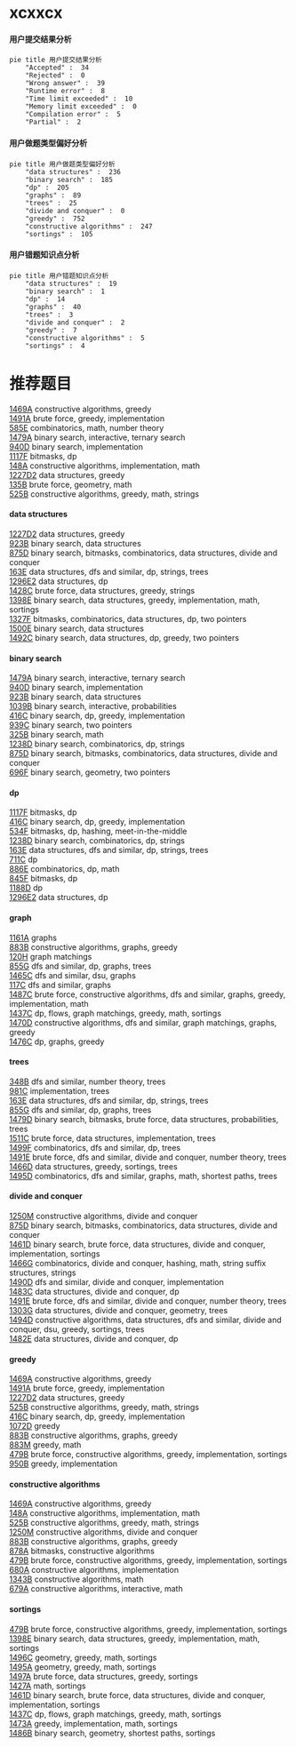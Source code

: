 # xcxxcx
<!-- tabs:start -->
#### **用户提交结果分析**

```mermaid
pie title 用户提交结果分析
    "Accepted" :  34
    "Rejected" :  0
    "Wrong answer" :  39
    "Runtime error" :  8
    "Time limit exceeded" :  10
    "Memory limit exceeded" :  0
    "Compilation error" :  5
    "Partial" :  2
```
#### **用户做题类型偏好分析**

```mermaid
pie title 用户做题类型偏好分析
    "data structures" :  236
    "binary search" :  185
    "dp" :  205
    "graphs" :  89
    "trees" :  25
    "divide and conquer" :  0
    "greedy" :  752
    "constructive algorithms" :  247
    "sortings" :  105
```
#### **用户错题知识点分析**

```mermaid
pie title 用户错题知识点分析
    "data structures" :  19
    "binary search" :  1
    "dp" :  14
    "graphs" :  40
    "trees" :  3
    "divide and conquer" :  2
    "greedy" :  7
    "constructive algorithms" :  5
    "sortings" :  4
```
<!-- tabs:end -->
# 推荐题目
[1469A](http://codeforces.com/problemset/problem/1469/A)		constructive algorithms,
                        greedy		  
[1491A](http://codeforces.com/problemset/problem/1491/A)		brute force,
                        greedy,
                        implementation		  
[585E](http://codeforces.com/problemset/problem/585/E)		combinatorics,
                        math,
                        number theory		  
[1479A](http://codeforces.com/problemset/problem/1479/A)		binary search,
                        interactive,
                        ternary search		  
[940D](http://codeforces.com/problemset/problem/940/D)		binary search,
                        implementation		  
[1117F](http://codeforces.com/problemset/problem/1117/F)		bitmasks,
                        dp		  
[148A](http://codeforces.com/problemset/problem/148/A)		constructive algorithms,
                        implementation,
                        math		  
[1227D2](http://codeforces.com/problemset/problem/1227/D2)		data structures,
                        greedy		  
[135B](http://codeforces.com/problemset/problem/135/B)		brute force,
                        geometry,
                        math		  
[525B](http://codeforces.com/problemset/problem/525/B)		constructive algorithms,
                        greedy,
                        math,
                        strings		  
<!-- tabs:start -->
#### **data structures**
[1227D2](http://codeforces.com/problemset/problem/1227/D2)		data structures,
                        greedy		  
[923B](http://codeforces.com/problemset/problem/923/B)		binary search,
                        data structures		  
[875D](http://codeforces.com/problemset/problem/875/D)		binary search,
                        bitmasks,
                        combinatorics,
                        data structures,
                        divide and conquer		  
[163E](http://codeforces.com/problemset/problem/163/E)		data structures,
                        dfs and similar,
                        dp,
                        strings,
                        trees		  
[1296E2](http://codeforces.com/problemset/problem/1296/E2)		data structures,
                        dp		  
[1428C](http://codeforces.com/problemset/problem/1428/C)		brute force,
                        data structures,
                        greedy,
                        strings		  
[1398E](http://codeforces.com/problemset/problem/1398/E)		binary search,
                        data structures,
                        greedy,
                        implementation,
                        math,
                        sortings		  
[1327F](http://codeforces.com/problemset/problem/1327/F)		bitmasks,
                        combinatorics,
                        data structures,
                        dp,
                        two pointers		  
[1500E](http://codeforces.com/problemset/problem/1500/E)		binary search,
                        data structures		  
[1492C](http://codeforces.com/problemset/problem/1492/C)		binary search,
                        data structures,
                        dp,
                        greedy,
                        two pointers		  
#### **binary search**
[1479A](http://codeforces.com/problemset/problem/1479/A)		binary search,
                        interactive,
                        ternary search		  
[940D](http://codeforces.com/problemset/problem/940/D)		binary search,
                        implementation		  
[923B](http://codeforces.com/problemset/problem/923/B)		binary search,
                        data structures		  
[1039B](http://codeforces.com/problemset/problem/1039/B)		binary search,
                        interactive,
                        probabilities		  
[416C](http://codeforces.com/problemset/problem/416/C)		binary search,
                        dp,
                        greedy,
                        implementation		  
[939C](http://codeforces.com/problemset/problem/939/C)		binary search,
                        two pointers		  
[325B](http://codeforces.com/problemset/problem/325/B)		binary search,
                        math		  
[1238D](http://codeforces.com/problemset/problem/1238/D)		binary search,
                        combinatorics,
                        dp,
                        strings		  
[875D](http://codeforces.com/problemset/problem/875/D)		binary search,
                        bitmasks,
                        combinatorics,
                        data structures,
                        divide and conquer		  
[696F](http://codeforces.com/problemset/problem/696/F)		binary search,
                        geometry,
                        two pointers		  
#### **dp**
[1117F](http://codeforces.com/problemset/problem/1117/F)		bitmasks,
                        dp		  
[416C](http://codeforces.com/problemset/problem/416/C)		binary search,
                        dp,
                        greedy,
                        implementation		  
[534F](http://codeforces.com/problemset/problem/534/F)		bitmasks,
                        dp,
                        hashing,
                        meet-in-the-middle		  
[1238D](http://codeforces.com/problemset/problem/1238/D)		binary search,
                        combinatorics,
                        dp,
                        strings		  
[163E](http://codeforces.com/problemset/problem/163/E)		data structures,
                        dfs and similar,
                        dp,
                        strings,
                        trees		  
[711C](http://codeforces.com/problemset/problem/711/C)		dp		  
[886E](http://codeforces.com/problemset/problem/886/E)		combinatorics,
                        dp,
                        math		  
[845F](http://codeforces.com/problemset/problem/845/F)		bitmasks,
                        dp		  
[1188D](http://codeforces.com/problemset/problem/1188/D)		dp		  
[1296E2](http://codeforces.com/problemset/problem/1296/E2)		data structures,
                        dp		  
#### **graph**
[1161A](https://codeforces.com/contest/1161/problem/A)		graphs		  
[883B](http://codeforces.com/problemset/problem/883/B)		constructive algorithms,
                        graphs,
                        greedy		  
[120H](http://codeforces.com/problemset/problem/120/H)		graph matchings		  
[855G](http://codeforces.com/problemset/problem/855/G)		dfs and similar,
                        dp,
                        graphs,
                        trees		  
[1465C](https://codeforces.com/contest/1465/problem/C)		dfs and similar,
                        dsu,
                        graphs		  
[117C](http://codeforces.com/problemset/problem/117/C)		dfs and similar,
                        graphs		  
[1487C](http://codeforces.com/problemset/problem/1487/C)		brute force,
                        constructive algorithms,
                        dfs and similar,
                        graphs,
                        greedy,
                        implementation,
                        math		  
[1437C](http://codeforces.com/problemset/problem/1437/C)		dp,
                        flows,
                        graph matchings,
                        greedy,
                        math,
                        sortings		  
[1470D](http://codeforces.com/problemset/problem/1470/D)		constructive algorithms,
                        dfs and similar,
                        graph matchings,
                        graphs,
                        greedy		  
[1476C](http://codeforces.com/problemset/problem/1476/C)		dp,
                        graphs,
                        greedy		  
#### **trees**
[348B](http://codeforces.com/problemset/problem/348/B)		dfs and similar,
                        number theory,
                        trees		  
[981C](http://codeforces.com/problemset/problem/981/C)		implementation,
                        trees		  
[163E](http://codeforces.com/problemset/problem/163/E)		data structures,
                        dfs and similar,
                        dp,
                        strings,
                        trees		  
[855G](http://codeforces.com/problemset/problem/855/G)		dfs and similar,
                        dp,
                        graphs,
                        trees		  
[1479D](http://codeforces.com/problemset/problem/1479/D)		binary search,
                        bitmasks,
                        brute force,
                        data structures,
                        probabilities,
                        trees		  
[1511C](http://codeforces.com/problemset/problem/1511/C)		brute force,
                        data structures,
                        implementation,
                        trees		  
[1499F](http://codeforces.com/problemset/problem/1499/F)		combinatorics,
                        dfs and similar,
                        dp,
                        trees		  
[1491E](http://codeforces.com/problemset/problem/1491/E)		brute force,
                        dfs and similar,
                        divide and conquer,
                        number theory,
                        trees		  
[1466D](http://codeforces.com/problemset/problem/1466/D)		data structures,
                        greedy,
                        sortings,
                        trees		  
[1495D](http://codeforces.com/problemset/problem/1495/D)		combinatorics,
                        dfs and similar,
                        graphs,
                        math,
                        shortest paths,
                        trees		  
#### **divide and conquer**
[1250M](http://codeforces.com/problemset/problem/1250/M)		constructive algorithms,
                        divide and conquer		  
[875D](http://codeforces.com/problemset/problem/875/D)		binary search,
                        bitmasks,
                        combinatorics,
                        data structures,
                        divide and conquer		  
[1461D](http://codeforces.com/problemset/problem/1461/D)		binary search,
                        brute force,
                        data structures,
                        divide and conquer,
                        implementation,
                        sortings		  
[1466G](http://codeforces.com/problemset/problem/1466/G)		combinatorics,
                        divide and conquer,
                        hashing,
                        math,
                        string suffix structures,
                        strings		  
[1490D](http://codeforces.com/problemset/problem/1490/D)		dfs and similar,
                        divide and conquer,
                        implementation		  
[1483C](https://codeforces.com/contest/1483/problem/C)		data structures,
                        divide and conquer,
                        dp		  
[1491E](http://codeforces.com/problemset/problem/1491/E)		brute force,
                        dfs and similar,
                        divide and conquer,
                        number theory,
                        trees		  
[1303G](http://codeforces.com/problemset/problem/1303/G)		data structures,
                        divide and conquer,
                        geometry,
                        trees		  
[1494D](http://codeforces.com/problemset/problem/1494/D)		constructive algorithms,
                        data structures,
                        dfs and similar,
                        divide and conquer,
                        dsu,
                        greedy,
                        sortings,
                        trees		  
[1482E](http://codeforces.com/problemset/problem/1482/E)		data structures,
                        divide and conquer,
                        dp		  
#### **greedy**
[1469A](http://codeforces.com/problemset/problem/1469/A)		constructive algorithms,
                        greedy		  
[1491A](http://codeforces.com/problemset/problem/1491/A)		brute force,
                        greedy,
                        implementation		  
[1227D2](http://codeforces.com/problemset/problem/1227/D2)		data structures,
                        greedy		  
[525B](http://codeforces.com/problemset/problem/525/B)		constructive algorithms,
                        greedy,
                        math,
                        strings		  
[416C](http://codeforces.com/problemset/problem/416/C)		binary search,
                        dp,
                        greedy,
                        implementation		  
[1072D](https://codeforces.com/contest/1072/problem/D)		greedy		  
[883B](http://codeforces.com/problemset/problem/883/B)		constructive algorithms,
                        graphs,
                        greedy		  
[883M](http://codeforces.com/problemset/problem/883/M)		greedy,
                        math		  
[479B](http://codeforces.com/problemset/problem/479/B)		brute force,
                        constructive algorithms,
                        greedy,
                        implementation,
                        sortings		  
[950B](http://codeforces.com/problemset/problem/950/B)		greedy,
                        implementation		  
#### **constructive algorithms**
[1469A](http://codeforces.com/problemset/problem/1469/A)		constructive algorithms,
                        greedy		  
[148A](http://codeforces.com/problemset/problem/148/A)		constructive algorithms,
                        implementation,
                        math		  
[525B](http://codeforces.com/problemset/problem/525/B)		constructive algorithms,
                        greedy,
                        math,
                        strings		  
[1250M](http://codeforces.com/problemset/problem/1250/M)		constructive algorithms,
                        divide and conquer		  
[883B](http://codeforces.com/problemset/problem/883/B)		constructive algorithms,
                        graphs,
                        greedy		  
[878A](http://codeforces.com/problemset/problem/878/A)		bitmasks,
                        constructive algorithms		  
[479B](http://codeforces.com/problemset/problem/479/B)		brute force,
                        constructive algorithms,
                        greedy,
                        implementation,
                        sortings		  
[680A](http://codeforces.com/problemset/problem/680/A)		constructive algorithms,
                        implementation		  
[1343B](http://codeforces.com/problemset/problem/1343/B)		constructive algorithms,
                        math		  
[679A](http://codeforces.com/problemset/problem/679/A)		constructive algorithms,
                        interactive,
                        math		  
#### **sortings**
[479B](http://codeforces.com/problemset/problem/479/B)		brute force,
                        constructive algorithms,
                        greedy,
                        implementation,
                        sortings		  
[1398E](http://codeforces.com/problemset/problem/1398/E)		binary search,
                        data structures,
                        greedy,
                        implementation,
                        math,
                        sortings		  
[1496C](https://codeforces.com/contest/1496/problem/C)		geometry,
                        greedy,
                        math,
                        sortings		  
[1495A](http://codeforces.com/problemset/problem/1495/A)		geometry,
                        greedy,
                        math,
                        sortings		  
[1497A](http://codeforces.com/problemset/problem/1497/A)		brute force,
                        data structures,
                        greedy,
                        sortings		  
[1427A](http://codeforces.com/problemset/problem/1427/A)		math,
                        sortings		  
[1461D](http://codeforces.com/problemset/problem/1461/D)		binary search,
                        brute force,
                        data structures,
                        divide and conquer,
                        implementation,
                        sortings		  
[1437C](http://codeforces.com/problemset/problem/1437/C)		dp,
                        flows,
                        graph matchings,
                        greedy,
                        math,
                        sortings		  
[1473A](http://codeforces.com/problemset/problem/1473/A)		greedy,
                        implementation,
                        math,
                        sortings		  
[1486B](http://codeforces.com/problemset/problem/1486/B)		binary search,
                        geometry,
                        shortest paths,
                        sortings		  
<!-- tabs:end -->
